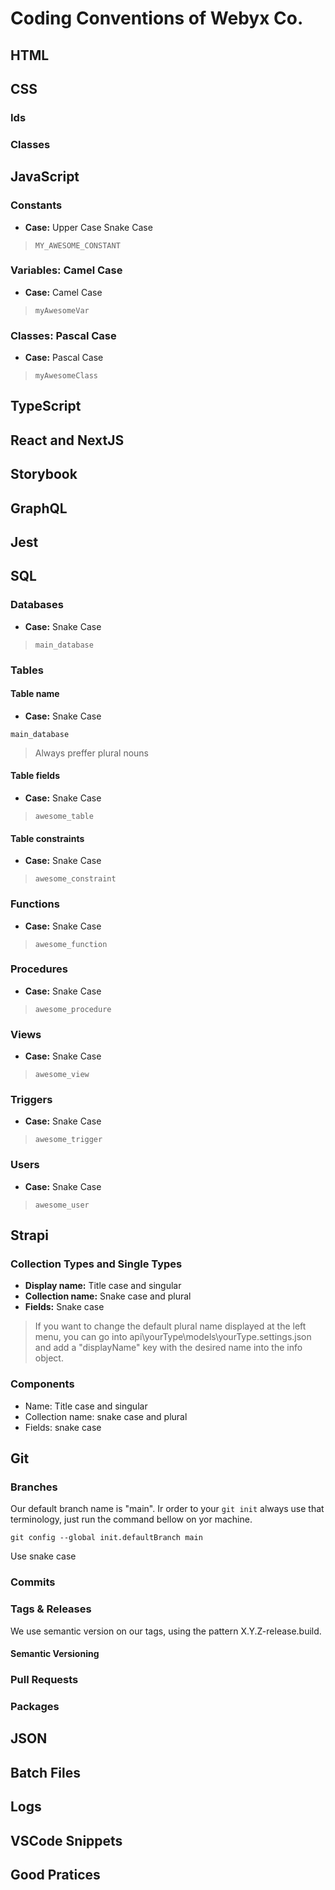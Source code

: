 # Coding Conventions of Webyx Co.

## HTML

## CSS
### Ids
### Classes

## JavaScript

### Constants
- **Case:** Upper Case Snake Case

> `MY_AWESOME_CONSTANT`
    
### Variables: Camel Case
- **Case:** Camel Case

> `myAwesomeVar`
    
### Classes: Pascal Case
- **Case:** Pascal Case

> `myAwesomeClass`
    
    
## TypeScript

## React and NextJS

## Storybook

## GraphQL

## Jest

## SQL
### Databases

- **Case:** Snake Case

> `main_database`

### Tables

#### Table name

- **Case:** Snake Case

```main_database```

> Always preffer plural nouns

#### Table fields

- **Case:** Snake Case

> `awesome_table`

#### Table constraints

- **Case:** Snake Case

> `awesome_constraint`

### Functions

- **Case:** Snake Case

> `awesome_function`

### Procedures

- **Case:** Snake Case

> `awesome_procedure`

### Views

- **Case:** Snake Case

> `awesome_view`

### Triggers

- **Case:** Snake Case

> `awesome_trigger`

### Users

- **Case:** Snake Case

> `awesome_user`

## Strapi
### Collection Types and Single Types
- **Display name:** Title case and singular
- **Collection name:** Snake case and plural
- **Fields:** Snake case

> If you want to change the default plural name displayed at the left menu, you can go into api\yourType\models\yourType.settings.json and add a "displayName" key with the desired name into the info object.

### Components
- Name: Title case and singular
- Collection name: snake case and plural
- Fields: snake case

## Git
### Branches
Our default branch name is "main". Ir order to your `git init` always use that terminology, just run the command bellow on yor machine.

```git config --global init.defaultBranch main```

Use snake case

### Commits
### Tags & Releases
We use semantic version on our tags, using the pattern X.Y.Z-release.build.

#### Semantic Versioning
### Pull Requests
### Packages

## JSON

## Batch Files

## Logs

## VSCode Snippets

## Good Pratices
<!--stackedit_data:
eyJoaXN0b3J5IjpbMjExMjQwODMwMiwtODcwMzY3MDE5XX0=
-->
